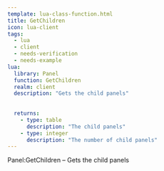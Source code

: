 ```yaml
---
template: lua-class-function.html
title: GetChildren
icon: lua-client
tags:
  - lua
  - client
  - needs-verification
  - needs-example
lua:
  library: Panel
  function: GetChildren
  realm: client
  description: "Gets the child panels"
  
  
  returns:
    - type: table
      description: "The child panels"
    - type: integer
      description: "The number of child panels"
---
```


<div class="lua__search__keywords">
Panel:GetChildren &#x2013; Gets the child panels
</div>
